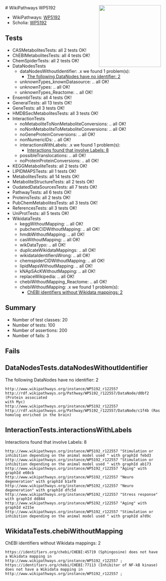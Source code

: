 <img style="float: right; width: 200px" src="https://upload.wikimedia.org/wikipedia/commons/thumb/8/83/Wplogo_with_text_500.png/640px-Wplogo_with_text_500.png" />
# WikiPathways WP5192

* WikiPathways: [WP5192](https://new.wikipathways.org/pathways/WP5192)
* Scholia: [WP5192](https://scholia.toolforge.org/wikipathways/WP5192)
## Tests
* CASMetabolitesTests: all 2 tests OK!
* ChEBIMetabolitesTests: all 4 tests OK!
* ChemSpiderTests: all 2 tests OK!
* DataNodesTests
    * dataNodesWithoutIdentifier: .x we found 1 problem(s):
        * [The following DataNodes have no identifier: 2](#d2d32fa1)
    * unknownTypes_knownDatasource: .. all OK!
    * unknownTypes: .. all OK!
    * unknownTypes_Reactome: .. all OK!
* EnsemblTests: all 4 tests OK!
* GeneralTests: all 13 tests OK!
* GeneTests: all 3 tests OK!
* HMDBSecMetabolitesTests: all 3 tests OK!
* InteractionTests
    * noMetaboliteToNonMetaboliteConversions: .. all OK!
    * noNonMetaboliteToMetaboliteConversions: .. all OK!
    * noGeneProteinConversions: .. all OK!
    * nonNumericIDs: .. all OK!
    * interactionsWithLabels: .x we found 1 problem(s):
        * [Interactions found that involve Labels: 8](#630d267f)
    * possibleTranslocations: .. all OK!
    * noProteinProteinConversions: .. all OK!
* KEGGMetaboliteTests: all 2 tests OK!
* LIPIDMAPSTests: all 1 tests OK!
* MetabolitesTests: all 14 tests OK!
* MetaboliteStructureTests: all 2 tests OK!
* OudatedDataSourcesTests: all 7 tests OK!
* PathwayTests: all 6 tests OK!
* ProteinsTests: all 2 tests OK!
* PubChemMetabolitesTests: all 3 tests OK!
* ReferencesTests: all 3 tests OK!
* UniProtTests: all 5 tests OK!
* WikidataTests
    * keggWithoutMapping: .. all OK!
    * pubchemCIDWithoutMapping: .. all OK!
    * hmdbWithoutMapping: .. all OK!
    * casWithoutMapping: .. all OK!
    * wikDataTypo: .. all OK!
    * duplicateWikidataMappings: .. all OK!
    * wikidataIdentifiersWrong: .. all OK!
    * chemspiderCIDWithoutMapping: .. all OK!
    * lipidMapsWithoutMapping: .. all OK!
    * kNApSAcKWithoutMapping: .. all OK!
    * replaceWikipedia: .. all OK!
    * chebiWithoutMapping_Reactome: .. all OK!
    * chebiWithoutMapping: .x we found 1 problem(s):
        * [ChEBI identifiers without Wikidata mappings: 2](#a8d554ce)


## Summary

* Number of test classes: 20
* Number of tests: 100
* Number of assertions: 200
* Number of fails: 3

## Fails

<a name="d2d32fa1" />

## DataNodesTests.dataNodesWithoutIdentifier

The following DataNodes have no identifier: 2
```
http://www.wikipathways.org/instance/WP5192_r122557 http://rdf.wikipathways.org/Pathway/WP5192_r122557/DataNode/d0bf2 (Protein associated 
with Myc)
http://www.wikipathways.org/instance/WP5192_r122557 http://rdf.wikipathways.org/Pathway/WP5192_r122557/DataNode/c1f4b (Ras homolog enriched in the brain)
```

<a name="630d267f" />

## InteractionTests.interactionsWithLabels

Interactions found that involve Labels: 8
```
http://www.wikipathways.org/instance/WP5192_r122557 "Stimulation or inhibition depending on the animal model used " with graphId febd3
http://www.wikipathways.org/instance/WP5192_r122557 "Stimulation or inhibition depending on the animal model used " with graphId ab173
http://www.wikipathways.org/instance/WP5192_r122557 "Aging" with graphId e60cb
http://www.wikipathways.org/instance/WP5192_r122557 "Neuro degeneration" with graphId b1af8
http://www.wikipathways.org/instance/WP5192_r122557 "Neuro degeneration" with graphId dfc5d
http://www.wikipathways.org/instance/WP5192_r122557 "Stress response" with graphId dd844
http://www.wikipathways.org/instance/WP5192_r122557 "Aging" with graphId e215e
http://www.wikipathways.org/instance/WP5192_r122557 "Stimulation or inhibition depending on the animal model used " with graphId a7d9c
```

<a name="a8d554ce" />

## WikidataTests.chebiWithoutMapping

ChEBI identifiers without Wikidata mappings: 2
```
https://identifiers.org/chebi/CHEBI:45719 (Sphingosine) does not have a Wikidata mapping in http://www.wikipathways.org/instance/WP5192_r122557 ; 
https://identifiers.org/chebi/CHEBI:77113 (Inhibitor of NF-kB kinase) does not have a Wikidata mapping in http://www.wikipathways.org/instance/WP5192_r122557 ; 
```

